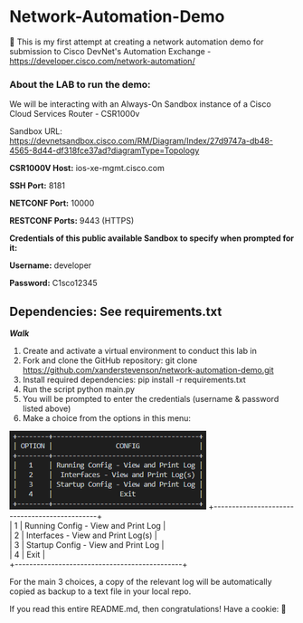 # Network-Automation-Demo
:floppy_disk:
This is my first attempt at creating a network automation demo for submission to Cisco DevNet's Automation Exchange - https://developer.cisco.com/network-automation/

### **About the LAB to run the demo:**
We will be interacting with an Always-On Sandbox instance of a Cisco Cloud Services Router - CSR1000v

Sandbox URL: https://devnetsandbox.cisco.com/RM/Diagram/Index/27d9747a-db48-4565-8d44-df318fce37ad?diagramType=Topology

**CSR1000V Host:** ios-xe-mgmt.cisco.com

**SSH Port:** 8181

**NETCONF Port:** 10000

**RESTCONF Ports:** 9443 (HTTPS)

**Credentials of this public available Sandbox to specify when prompted for it:**

**Username:** developer

**Password:** C1sco12345

**Dependencies:** See requirements.txt 
------------------------------------------

***Walk***

1. Create and activate a virtual environment to conduct this lab in
2. Fork and clone the GitHub repository: 
git clone https://github.com/xanderstevenson/network-automation-demo.git
3. Install required dependencies:
pip install -r requirements.txt
4. Run the script
python main.py
5. You will be prompted to enter the credentials (username & password listed above)
6. Make a choice from the options in this menu: <br>

<img src="https://github.com/xanderstevenson/network-automation-demo/blob/main/Menu.PNG">
+----------------------------------------------+<br>
|   1    | Running Config - View and Print Log |<br>
|   2    |  Interfaces - View and Print Log(s) |<br>
|   3    | Startup Config - View and Print Log |<br>
|   4    |                 Exit                |<br>
+----------------------------------------------+<br>

For the main 3 choices, a copy of the relevant log will be automatically copied as backup to a text file in your local repo.

If you read this entire README.md, then congratulations! Have a cookie: :cookie:

